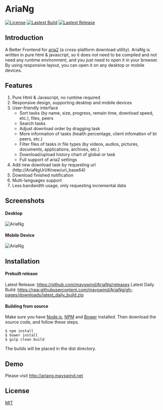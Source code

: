 # AriaNg
[![License](https://img.shields.io/github/license/mayswind/AriaNg.svg?style=flat)](https://github.com/mayswind/AriaNg/blob/master/LICENSE)
[![Lastest Build](https://img.shields.io/circleci/project/mayswind/AriaNg.svg?style=flat)](https://circleci.com/gh/mayswind/AriaNg/tree/master)
[![Lastest Release](https://img.shields.io/github/release/mayswind/AriaNg.svg?style=flat)](https://github.com/mayswind/AriaNg/releases)

## Introduction
A Better Frontend for [aria2](https://github.com/aria2/aria2) (a cross-platform download utility). AriaNg is written in pure html & javascript, so it does not need to be compiled and not need any runtime environment, and you just need to open it in your browser. By using responsive layout, you can open it on any desktop or mobile devices.

## Features
1. Pure Html & Javascript, no runtime required
2. Responsive design, supporting desktop and mobile devices
3. User-friendly interface
    * Sort tasks (by name, size, progress, remain time, download speed, etc.), files, peers
    * Search tasks
    * Adjust download order by dragging task
    * More information of tasks (health percentage, client infomation of bt peers, etc.)
    * Filter files of tasks in file types (by videos, audios, pictures, documents, applications, archives, etc.)
    * Download/upload history chart of global or task
    * Full support of aria2 settings
4. Add new download task by requesting url (http://AriaNgUrl/#/new/url_base64)
5. Download finished notification
6. Multi-languages support
7. Less bandwidth usage, only requesting incremental data

## Screenshots
#### Desktop
![AriaNg](https://raw.githubusercontent.com/mayswind/AriaNg/gh-pages/screenshots/desktop.png)
#### Mobile Device
![AriaNg](https://raw.githubusercontent.com/mayswind/AriaNg/gh-pages/screenshots/mobile.png)

## Installation
#### Prebuilt release
Latest Release: https://github.com/mayswind/AriaNg/releases
Latest Daily Build: https://raw.githubusercontent.com/mayswind/AriaNg/gh-pages/downloads/latest_daily_build.zip

#### Building from source
Make sure you have [Node.js](https://nodejs.org/), [NPM](https://www.npmjs.com/) and [Bower](https://bower.io/) installed. Then download the source code, and follow these steps.

    $ npm install
    $ bower install
    $ gulp clean build

The builds will be placed in the dist directory.

## Demo
Please visit http://ariang.mayswind.net

## License
[MIT](https://github.com/mayswind/AriaNg/blob/master/LICENSE)
